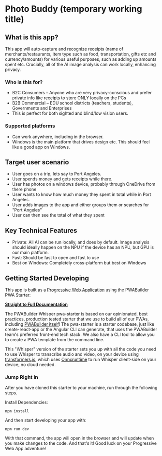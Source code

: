 # Photo Buddy (temporary working title)

## What is this app?
This app will auto-capture and recognize receipts (name of merchants/restaurants, item type such as food, transportation, gifts etc and currency/amounts) for various useful purposes, such as adding up amounts spent etc. Crucially, all of the AI image analysis can work locally, enhancing privacy.

### Who is this for?
- B2C Consumers – Anyone who are very privacy-conscious and prefer private info like receipts to store ONLY locally on the PCs
- B2B Commercial – EDU school districts (teachers, students), Governments and Enterprises
- This is perfect for both sighted and blind/low vision users.

### Supported platforms
- Can work anywhere, including in the browser.
- Windows is the main platform that drives design etc. This should feel like a good app on Windows.

## Target user scenario
- User goes on a trip, lets say to Port Angeles.
- User spends money and gets receipts while there.
- User has photos on a windows device, probably through OneDrive from there phone
- User wants to know how much money they spent in total while in Port Angeles.
- User adds images to the app and either groups them or searches for "Port Angeles"
- User can then see the total of what they spent

## Key Technical Features
- Private: All AI can be run locally, and does by default. Image analysis should ideally happen on the NPU if the device has an NPU, but GPU is our main platform.
- Fast: Should be fast to open and fast to use
- Best on Windows: Completely cross-platform but best on Windows

## Getting Started Developing
This app is built as a [Progressive Web Application](https://learn.microsoft.com/en-us/microsoft-edge/progressive-web-apps-chromium/) using the PWABuilder PWA Starter:

[**Straight to Full Documentation**](https://docs.pwabuilder.com/#/starter/quick-start)

The PWABuilder Whisper pwa-starter is based on our opinionated, best practices, production tested starter that we use to build all of our PWAs, including [PWABuilder itself](https://blog.pwabuilder.com/posts/introducing-the-brand-new-pwa-builder/)! The pwa-starter is a starter codebase, just like create-react-app or the Angular CLI can generate, that uses the PWABuilder team&#39;s preferred front-end tech stack. We also have a CLI tool to allow you to create a PWA template from the command line.

This "Whisper" version of the starter sets you up with all the code you need to use Whisper to transcribe audio and video, on your device using [transformers.js](https://huggingface.co/docs/transformers.js/index), which uses [Onnxruntime](https://onnxruntime.ai/) to run Whisper client-side on your device, no cloud needed.

### Jump Right In

After you have cloned this starter to your machine, run through the following steps.

Install Dependencies:

`npm install`

And then start developing your app with:

`npm run dev`

With that command, the app will open in the browser and will update when you make changes to the code.
And that's it! Good luck on your Progressive Web App adventure!

